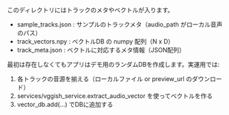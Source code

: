 このディレクトリにはトラックのメタやベクトルが入ります。

- sample_tracks.json : サンプルのトラックメタ（audio_path がローカル音声のパス）
- track_vectors.npy : ベクトルDB の numpy 配列（N x D）
- track_meta.json : ベクトルに対応するメタ情報（JSON配列）

最初は存在しなくてもアプリはデモ用のランダムDBを作成します。実運用では:
1) 各トラックの音源を揃える（ローカルファイル or preview_url のダウンロード）
2) services/vggish_service.extract_audio_vector を使ってベクトルを作る
3) vector_db.add(...) でDBに追加する
